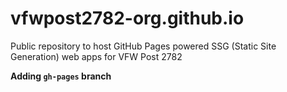 # vfwpost2782-org.github.io
Public repository to host GitHub Pages powered SSG (Static Site Generation) web apps for VFW Post 2782

**Adding `gh-pages` branch**
